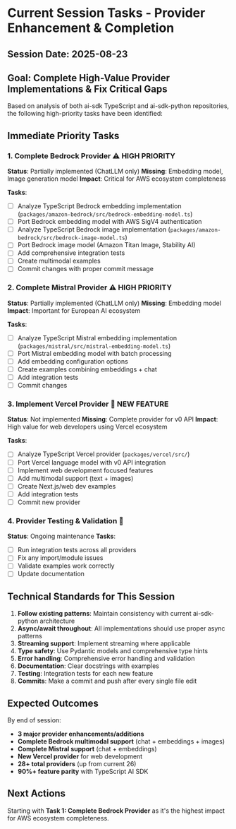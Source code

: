 # Current Session Tasks - Provider Enhancement & Completion

## Session Date: 2025-08-23
## Goal: Complete High-Value Provider Implementations & Fix Critical Gaps

Based on analysis of both ai-sdk TypeScript and ai-sdk-python repositories, the following high-priority tasks have been identified:

## Immediate Priority Tasks

### 1. Complete Bedrock Provider ⚠️ HIGH PRIORITY
**Status**: Partially implemented (ChatLLM only)
**Missing**: Embedding model, Image generation model
**Impact**: Critical for AWS ecosystem completeness

**Tasks**:
- [ ] Analyze TypeScript Bedrock embedding implementation (`packages/amazon-bedrock/src/bedrock-embedding-model.ts`)
- [ ] Port Bedrock embedding model with AWS SigV4 authentication
- [ ] Analyze TypeScript Bedrock image implementation (`packages/amazon-bedrock/src/bedrock-image-model.ts`)
- [ ] Port Bedrock image model (Amazon Titan Image, Stability AI)
- [ ] Add comprehensive integration tests
- [ ] Create multimodal examples
- [ ] Commit changes with proper commit message

### 2. Complete Mistral Provider ⚠️ HIGH PRIORITY  
**Status**: Partially implemented (ChatLLM only)
**Missing**: Embedding model
**Impact**: Important for European AI ecosystem

**Tasks**:
- [ ] Analyze TypeScript Mistral embedding implementation (`packages/mistral/src/mistral-embedding-model.ts`)
- [ ] Port Mistral embedding model with batch processing
- [ ] Add embedding configuration options
- [ ] Create examples combining embeddings + chat
- [ ] Add integration tests
- [ ] Commit changes

### 3. Implement Vercel Provider 🎯 NEW FEATURE
**Status**: Not implemented
**Missing**: Complete provider for v0 API
**Impact**: High value for web developers using Vercel ecosystem

**Tasks**:
- [ ] Analyze TypeScript Vercel provider (`packages/vercel/src/`)
- [ ] Port Vercel language model with v0 API integration
- [ ] Implement web development focused features
- [ ] Add multimodal support (text + images)
- [ ] Create Next.js/web dev examples
- [ ] Add integration tests
- [ ] Commit new provider

### 4. Provider Testing & Validation 🧪
**Status**: Ongoing maintenance
**Tasks**:
- [ ] Run integration tests across all providers
- [ ] Fix any import/module issues
- [ ] Validate examples work correctly
- [ ] Update documentation

## Technical Standards for This Session

1. **Follow existing patterns**: Maintain consistency with current ai-sdk-python architecture
2. **Async/await throughout**: All implementations should use proper async patterns
3. **Streaming support**: Implement streaming where applicable
4. **Type safety**: Use Pydantic models and comprehensive type hints
5. **Error handling**: Comprehensive error handling and validation
6. **Documentation**: Clear docstrings with examples
7. **Testing**: Integration tests for each new feature
8. **Commits**: Make a commit and push after every single file edit

## Expected Outcomes

By end of session:
- **3 major provider enhancements/additions**
- **Complete Bedrock multimodal support** (chat + embeddings + images)
- **Complete Mistral support** (chat + embeddings)
- **New Vercel provider** for web development
- **28+ total providers** (up from current 26)
- **90%+ feature parity** with TypeScript AI SDK

## Next Actions

Starting with **Task 1: Complete Bedrock Provider** as it's the highest impact for AWS ecosystem completeness.